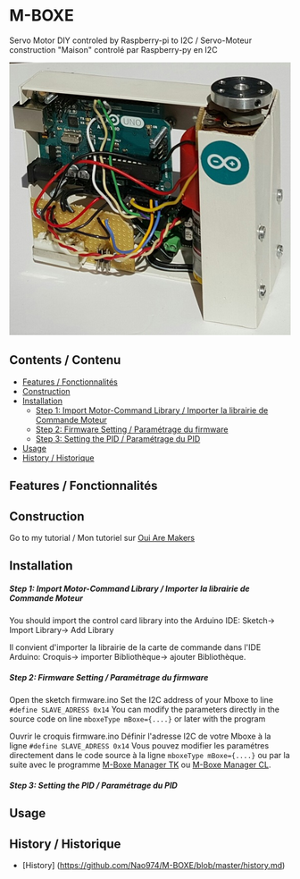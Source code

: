 # M-BOXE
Servo Motor DIY controled by Raspberry-pi to I2C / Servo-Moteur construction "Maison" controlé par Raspberry-py en I2C

<img src="https://github.com/Nao974/M-BOXE/blob/master/M-BOXE.jpg">

## Contents / Contenu

* [Features / Fonctionnalités](https://github.com/Nao974/M-BOXE#features--fonctionnalités)
* [Construction](https://github.com/Nao974/M-BOXE#construction)
* [Installation](https://github.com/Nao974/M-BOXE#installation)
	* [Step 1: Import Motor-Command Library / Importer la librairie de Commande Moteur](https://github.com/Nao974/M-BOXE#Step-1-Import-Motor-Command-Library--Importer-la-librairie-de-Commande-Moteur)	
	* [Step 2: Firmware Setting / Paramétrage du firmware](https://github.com/Nao974/M-Boxe#Step-2-Firmware-Setting--Paramétrage-du-firmware)
	* [Step 3: Setting the PID / Paramétrage du PID](https://github.com/Nao974/M-Boxe#Step-3-Setting-the-PID--Paramétrage-du-PID)
* [Usage](https://github.com/Nao974/M-BOXE#usage)
* [History / Historique](https://github.com/Nao974/M-BOXE#histroy--historique)

## Features / Fonctionnalités

## Construction
Go to my tutorial / Mon tutoriel sur [Oui Are Makers](http://ouiaremakers.com/posts/tutoriel-diy-maxi-servo-moteur-i2c)
## Installation

##### Step 1: Import Motor-Command Library / Importer la librairie de Commande Moteur 
You should import the control card library into the Arduino IDE:
	Sketch-> Import Library-> Add Library

Il convient d'importer la librairie de la carte de commande dans l'IDE Arduino: 
	Croquis-> importer Bibliothèque-> ajouter Bibliothèque.

##### Step 2: Firmware Setting / Paramétrage du firmware
Open the sketch firmware.ino
Set the I2C address of your Mboxe to line ``` #define SLAVE_ADRESS 0x14 ```
You can modify the parameters directly in the source code on line ```mboxeType mBoxe={....}``` or later with the program

Ouvrir le croquis firmware.ino
Définir l'adresse I2C de votre Mboxe à la ligne ``` #define SLAVE_ADRESS 0x14 ```
Vous pouvez modifier les paramétres directement dans le code source à la ligne ```mboxeType mBoxe={....}``` ou par la suite avec le programme [M-Boxe Manager TK](https://github.com/Nao974/M-BOXE_Manager_TK) ou  [M-Boxe Manager CL](https://github.com/Nao974/M-BOXE_Manager_CL).

##### Step 3: Setting the PID / Paramétrage du PID



## Usage

## History / Historique

- [History] (https://github.com/Nao974/M-BOXE/blob/master/history.md)


